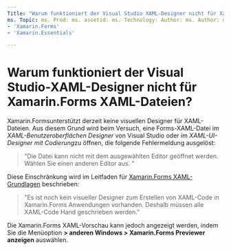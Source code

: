 ```yaml
---
Title: "Warum funktioniert der Visual Studio XAML-Designer nicht für Xamarin.Forms XAML-Dateien?"
ms. Topic: ms. Prod: ms. assetid: ms. Technology: Author: ms. Author: ms. Date: NO-LOC:
- 'Xamarin.Forms'
- 'Xamarin.Essentials'

---
```


# <a name="why-doesnt-the-visual-studio-xaml-designer-work-for-xamarinforms-xaml-files"></a>Warum funktioniert der Visual Studio-XAML-Designer nicht für Xamarin.Forms XAML-Dateien?

Xamarin.Formsunterstützt derzeit keine visuellen Designer für XAML-Dateien. Aus diesem Grund wird beim Versuch, eine Forms-XAML-Datei im *XAML-Benutzeroberflächen Designer* von Visual Studio oder im *XAML-UI-Designer mit Codierung*zu öffnen, die folgende Fehlermeldung ausgelöst:

> "Die Datei kann nicht mit dem ausgewählten Editor geöffnet werden. Wählen Sie einen anderen Editor aus. "

Diese Einschränkung wird im Leitfaden für [ Xamarin.Forms XAML-Grundlagen](~/xamarin-forms/xaml/xaml-basics/index.md) beschrieben:

> "Es ist noch kein visueller Designer zum Erstellen von XAML-Code in Xamarin.Forms Anwendungen vorhanden. Deshalb müssen alle XAML-Code Hand geschrieben werden."

Die Xamarin.Forms XAML-Vorschau kann jedoch angezeigt werden, indem Sie die Menüoption **> anderen Windows > Xamarin.Forms Previewer anzeigen** auswählen.
